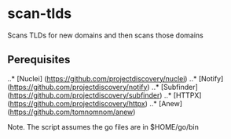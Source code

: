 # scan-tlds
Scans TLDs for new domains and then scans those domains

## Perequisites

..* [Nuclei] (https://github.com/projectdiscovery/nuclei)
..* [Notify] (https://github.com/projectdiscovery/notify)
..* [Subfinder] (https://github.com/projectdiscovery/subfinder)
..* [HTTPX] (https://github.com/projectdiscovery/httpx)
..* [Anew] (https://github.com/tomnomnom/anew)

Note. The script assumes the go files are in $HOME/go/bin

